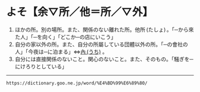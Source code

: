 # よそ【余▽所／他＝所／▽外】

1.  ほかの所。別の場所。また、関係のない離れた所。他所 (たしょ) 。「─から來た人」「─を向く」「どこか─の店にいこう」
2.  自分の家以外の所。また、自分の所屬している団體以外の所。「─の會社の人」「今夜は─に泊まる」⇔[內 (うち)](https://dictionary.goo.ne.jp/word/%E5%86%85_%28%E3%81%86%E3%81%A1%29/#jn-19186) 。
3.  自分には直接関係のないこと。関心のないこと。また、そのもの。「騒ぎを─にけろりとしている」

---
`https://dictionary.goo.ne.jp/word/%E4%BD%99%E6%89%80/`